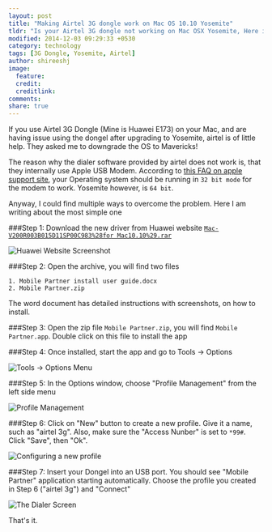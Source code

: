 ```yaml
---
layout: post
title: "Making Airtel 3G dongle work on Mac OS 10.10 Yosemite"
tldr: "Is your Airtel 3G dongle not working on Mac OSX Yosemite, Here is a workaround until Airtel releases an updated dialer."
modified: 2014-12-03 09:29:33 +0530
category: technology
tags: [3G Dongle, Yosemite, Airtel]
author: shireeshj
image:
  feature: 
  credit: 
  creditlink: 
comments: 
share: true
---
```


If you use Airtel 3G Dongle (Mine is Huawei E173) on your Mac, and are having issue using the dongel after upgrading to Yosemite, airtel is of little help. They asked me to downgrade the OS to Mavericks!

The reason why the dialer software provided by airtel does not work is, that they internally use Apple USB Modem. According to [this FAQ on apple support site][2], your Operating system should be running in `32 bit mode` for the modem to work. Yosemite however, is `64 bit`.

Anyway, I could find multiple ways to overcome the problem. Here I am writing about the most simple one


###Step 1: 
Download the new driver from Huawei website [`Mac-V200R003B015D11SP00C983%28for Mac10.10%29.rar`][1]

![Huawei Website Screenshot]({{site.baseurl}}/images/airtel3g-yosemite/1-huawei-website.png)

###Step 2: 
Open the archive, you will find two files

    1. Mobile Partner install user guide.docx
    2. Mobile Partner.zip

The word document has detailed instructions with screenshots, on how to install.


###Step 3: 
Open the zip file `Mobile Partner.zip`, you will find `Mobile Partner.app`. Double click on this file to install the app


###Step 4: 
Once installed, start the app and go to Tools -> Options

![Tools -> Options Menu]({{site.baseurl}}/images/airtel3g-yosemite/2-options-menu.png)

###Step 5: 
In the Options window, choose "Profile Management" from the left side menu


![Profile Management]({{site.baseurl}}/images/airtel3g-yosemite/3-options-profile-management.png)


###Step 6: 
Click on "New" button to create a new profile. Give it a name, such as "airtel 3g". Also, make sure the "Access Nunber" is set to `*99#`. Click "Save", then "Ok".


![Configuring a new profile]({{site.baseurl}}/images/airtel3g-yosemite/4-new-profile-and-access-number.png)


###Step 7: 
Insert your Dongel into an USB port. You should see "Mobile Partner" application starting automatically. Choose the profile you created in Step 6 ("airtel 3g") and "Connect"


![The Dialer Screen]({{site.baseurl}}/images/airtel3g-yosemite/5-dialer-screen.png)


That's it.



[1]: http://consumer.huawei.com/en/support/downloads/detail/index.htm?id=31322
[2]: http://support.apple.com/en-in/HT201833